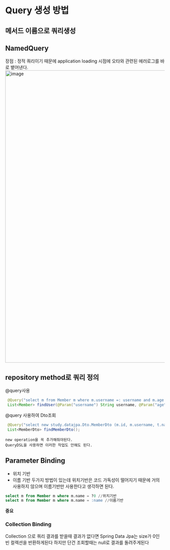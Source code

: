# Query 생성 방법
## 메서드 이름으로 쿼리생성
## NamedQuery 
장점 : 정적 쿼리이기 때문에 application loading 시점에 오타와 관련된 에러로그를 바로 뱉어낸다.
<img width="921" alt="image" src="https://user-images.githubusercontent.com/43670838/179380468-669b8620-a7d1-43c7-8a63-e5160dedcf13.png">

## repository method로 쿼리 정의
   @query사용
   ```java
    @Query("select m from Member m where m.username =: username and m.age = :age")
    List<Member> findUser(@Param("username") String username, @Param("age") int age);
   ```

   @query 사용하여 Dto조회
   ```java
    @Query("select new study.datajpa.Dto.MemberDto (m.id, m.username, t.name) from Member m join m.team t")
    List<MemberDto> findMemberDto();
```
    new operation을 꼭 추가해줘야된다. 
    QueryDSL을 사용하면 이러한 작업도 안해도 된다.


## Parameter Binding
- 위치 기반
- 이름 기반
두가지 방법이 있는데 위치기반은 코드 가독성이 떨어지기 때문에 거의 사용하지 않으며 이름기반만 사용한다고 생각하면 된다. 
```sql
select m from Member m where m.name = ?0 //위치기반
select m from Member m where m.name = :name //이름기반
```
**중요**
### Collection Binding
Collection 으로 쿼리 결과를 받을때 결과가 없다면 Spring Data Jpa는 size가 0인 빈 컬렉션을 반환하게된다
하지만 단건 조회할때는 null로 결과를 돌려주게된다 